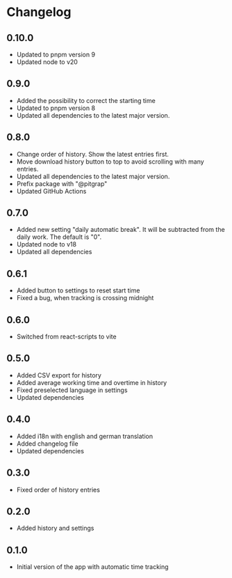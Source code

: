# Changelog

## 0.10.0

- Updated to pnpm version 9
- Updated node to v20

## 0.9.0

- Added the possibility to correct the starting time
- Updated to pnpm version 8
- Updated all dependencies to the latest major version.


## 0.8.0

- Change order of history. Show the latest entries first.
- Move download history button to top to avoid scrolling with many entries.
- Updated all dependencies to the latest major version.
- Prefix package with "@pitgrap"
- Updated GitHub Actions

## 0.7.0

- Added new setting "daily automatic break". It will be subtracted from the daily work. The default is "0".
- Updated node to v18
- Updated all dependencies

## 0.6.1

- Added button to settings to reset start time
- Fixed a bug, when tracking is crossing midnight

## 0.6.0

- Switched from react-scripts to vite

## 0.5.0

- Added CSV export for history
- Added average working time and overtime in history
- Fixed preselected language in settings
- Updated dependencies

## 0.4.0

- Added i18n with english and german translation
- Added changelog file
- Updated dependencies

## 0.3.0

- Fixed order of history entries

## 0.2.0

- Added history and settings

## 0.1.0

- Initial version of the app with automatic time tracking
